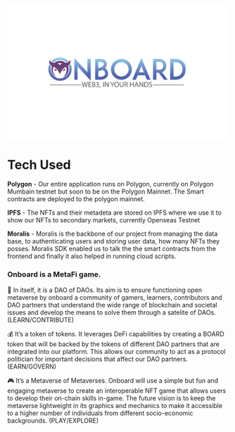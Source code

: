 ![banner](client/public/banner.png)

# Tech Used

**Polygon** - Our entire application runs on Polygon, currently on Polygon Mumbain testnet but soon to be on the Polygon Mainnet. The Smart contracts are deployed to the polygon mainnet.

**IPFS** - The NFTs and their metadeta are stored on IPFS where we use it to show our NFTs to secondary markets, currently Openseas Testnet

**Moralis** - Moralis is the backbone of our project from managing the data base, to authenticating users and storing user data, how many NFTs they posses. Moralis SDK enabled us to talk the the smart contracts from the frontend and finally it also helped in running cloud scripts.

### Onboard is a MetaFi game.

🧠 In itself, it is a DAO of DAOs. Its aim is to ensure functioning open
metaverse by onboard a community of gamers, learners, contributors and DAO
partners that understand the wide range of blockchain and societal issues and
develop the means to solve them through a satelite of DAOs. (LEARN/CONTRIBUTE)

💰 It’s a token of tokens. It leverages DeFi capabilities by creating a BOARD
token that will be backed by the tokens of different DAO partners that are
integrated into our platform. This allows our community to act as a protocol
politician for important decisions that affect our DAO partners. (EARN/GOVERN)

🎮 It’s a Metaverse of Metaverses. Onboard will use a simple but fun and
engaging metaverse to create an interoperable NFT game that allows users to
develop their on-chain skills in-game. The future vision is to keep the
metaverse lightweight in its graphics and mechanics to make it accessible to a
higher number of individuals from different socio-economic backgrounds.
(PLAY/EXPLORE)
